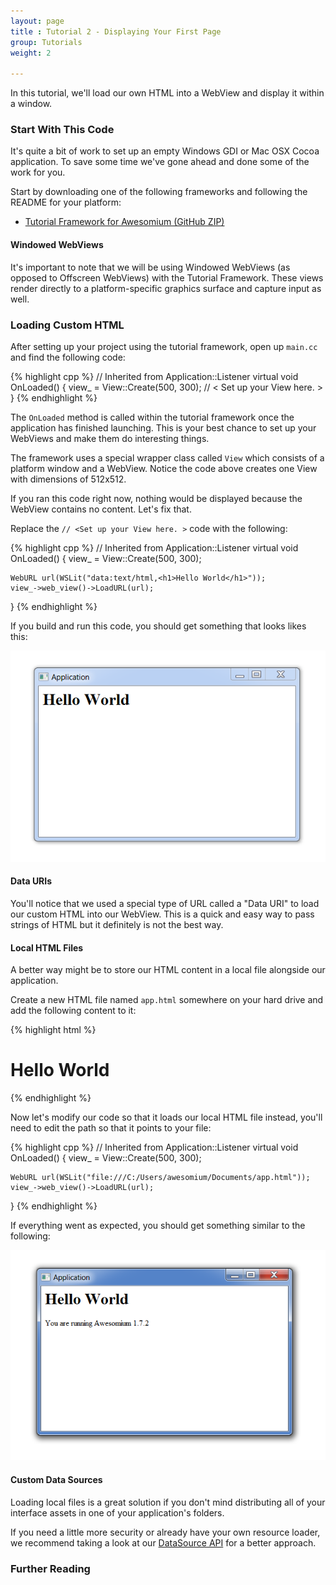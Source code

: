 ```yaml
---
layout: page
title : Tutorial 2 - Displaying Your First Page
group: Tutorials
weight: 2

---
```


In this tutorial, we'll load our own HTML into a WebView and display it within a window.

### Start With This Code

It's quite a bit of work to set up an empty Windows GDI or Mac OSX Cocoa application. To save some time we've gone ahead and done some of the work for you.

Start by downloading one of the following frameworks and following the README for your platform:

 * [Tutorial Framework for Awesomium (GitHub ZIP)](https://github.com/awesomium/tutorial-framework/archive/master.zip)

#### Windowed WebViews

It's important to note that we will be using Windowed WebViews (as opposed to Offscreen WebViews) with the Tutorial Framework. These views render directly to a platform-specific graphics surface and capture input as well.

### Loading Custom HTML

After setting up your project using the tutorial framework, open up `main.cc` and find the following code:

{% highlight cpp %}
  // Inherited from Application::Listener
  virtual void OnLoaded() {
    view_ = View::Create(500, 300);
     // < Set up your View here. >
  }
{% endhighlight %}

The `OnLoaded` method is called within the tutorial framework once the application has finished launching. This is your best chance to set up your WebViews and make them do interesting things.

The framework uses a special wrapper class called `View` which consists of a platform window and a WebView. Notice the code above creates one View with dimensions of 512x512.

If you ran this code right now, nothing would be displayed because the WebView contains no content. Let's fix that.

Replace the `// <Set up your View here. >` code with the following:

{% highlight cpp %}
  // Inherited from Application::Listener
  virtual void OnLoaded() {
    view_ = View::Create(500, 300);

    WebURL url(WSLit("data:text/html,<h1>Hello World</h1>"));
    view_->web_view()->LoadURL(url);
  }
{% endhighlight %}

If you build and run this code, you should get something that looks likes this:

![Screenshot 1](/assets/images/tutorial-2/screen-1.png)

#### Data URIs

You'll notice that we used a special type of URL called a "Data URI" to load our custom HTML into our WebView. This is a quick and easy way to pass strings of HTML but it definitely is not the best way.

#### Local HTML Files

A better way might be to store our HTML content in a local file alongside our application.

Create a new HTML file named `app.html` somewhere on your hard drive and add the following content to it:

{% highlight html %}
<html>
<body>
<h1>Hello World</h1>
<script type="text/javascript">
document.write("You are running Awesomium " + awesomium.version);
</script>
</body>
</html>
{% endhighlight %}

Now let's modify our code so that it loads our local HTML file instead, you'll need to edit the path so that it points to your file:

{% highlight cpp %}
  // Inherited from Application::Listener
  virtual void OnLoaded() {
    view_ = View::Create(500, 300);

    WebURL url(WSLit("file:///C:/Users/awesomium/Documents/app.html"));
    view_->web_view()->LoadURL(url);
  }
{% endhighlight %}

If everything went as expected, you should get something similar to the following:

![Screenshot 2](/assets/images/tutorial-2/screen-2.png)

#### Custom Data Sources

Loading local files is a great solution if you don't mind distributing all of your interface assets in one of your application's folders.

If you need a little more security or already have your own resource loader, we recommend taking a look at our [DataSource API](/general-use/using-data-sources.html) for a better approach.

### Further Reading

